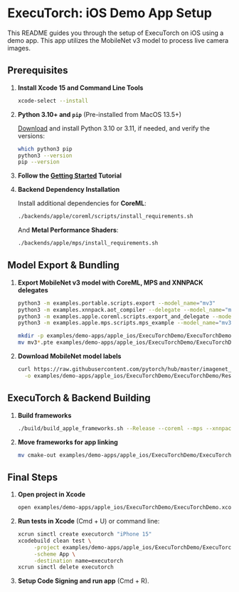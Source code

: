# ExecuTorch: iOS Demo App Setup

This README guides you through the setup of ExecuTorch on iOS using a demo app.
This app utilizes the MobileNet v3 model to process live camera images.

## Prerequisites

1. **Install Xcode 15 and Command Line Tools**

   ```bash
   xcode-select --install
   ```

2. **Python 3.10+ and `pip`** (Pre-installed from MacOS 13.5+)

   [Download](https://www.python.org/downloads/macos/) and install Python 3.10
   or 3.11, if needed, and verify the versions:

   ```bash
   which python3 pip
   python3 --version
   pip --version
   ```

3. **Follow the [Getting Started](../../../docs/source/getting-started-setup.md)
   Tutorial**

4. **Backend Dependency Installation**

   Install additional dependencies for **CoreML**:

   ```bash
   ./backends/apple/coreml/scripts/install_requirements.sh
   ```

   And **Metal Performance Shaders**:

   ```bash
   ./backends/apple/mps/install_requirements.sh
   ```

## Model Export & Bundling

1. **Export MobileNet v3 model with CoreML, MPS and XNNPACK delegates**

   ```bash
   python3 -m examples.portable.scripts.export --model_name="mv3"
   python3 -m examples.xnnpack.aot_compiler --delegate --model_name="mv3"
   python3 -m examples.apple.coreml.scripts.export_and_delegate --model_name="mv3"
   python3 -m examples.apple.mps.scripts.mps_example --model_name="mv3"

   mkdir -p examples/demo-apps/apple_ios/ExecuTorchDemo/ExecuTorchDemo/Resources/Models/MobileNet/
   mv mv3*.pte examples/demo-apps/apple_ios/ExecuTorchDemo/ExecuTorchDemo/Resources/Models/MobileNet/
   ```

2. **Download MobileNet model labels**

   ```bash
   curl https://raw.githubusercontent.com/pytorch/hub/master/imagenet_classes.txt \
     -o examples/demo-apps/apple_ios/ExecuTorchDemo/ExecuTorchDemo/Resources/Models/MobileNet/imagenet_classes.txt
   ```

## ExecuTorch & Backend Building

1. **Build frameworks**

   ```bash
   ./build/build_apple_frameworks.sh --Release --coreml --mps --xnnpack
   ```

2. **Move frameworks for app linking**

   ```bash
   mv cmake-out examples/demo-apps/apple_ios/ExecuTorchDemo/ExecuTorchDemo/Frameworks
   ```

## Final Steps

1. **Open project in Xcode**

   ```bash
   open examples/demo-apps/apple_ios/ExecuTorchDemo/ExecuTorchDemo.xcodeproj
   ```

2. **Run tests in Xcode** (Cmd + U) or command line:

   ```bash
   xcrun simctl create executorch "iPhone 15"
   xcodebuild clean test \
        -project examples/demo-apps/apple_ios/ExecuTorchDemo/ExecuTorchDemo.xcodeproj \
        -scheme App \
        -destination name=executorch
   xcrun simctl delete executorch
   ```

3. **Setup Code Signing and run app** (Cmd + R).
